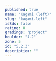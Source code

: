 ```yaml
---
published: true
name: "Kagami (left)"
slug: "kagami-left"
isSds: false
rating: 0
gradings: "project"
boulder: "5.2"
zone: 5
id: "5.2.3"
description: ""
---
```



